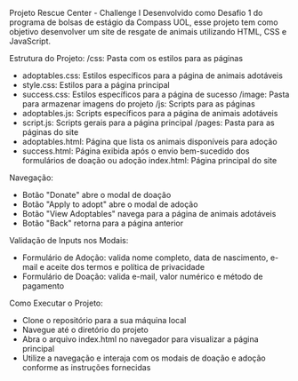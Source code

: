 Projeto Rescue Center - Challenge I
Desenvolvido como Desafio 1 do programa de bolsas de estágio da Compass UOL, esse projeto tem como objetivo desenvolver um site de resgate de animais utilizando HTML, CSS e JavaScript.

Estrutura do Projeto:
/css: Pasta com os estilos para as páginas
 - adoptables.css: Estilos específicos para a página de animais adotáveis
 - style.css: Estilos para a página principal
 - success.css: Estilos específicos para a página de sucesso
/image: Pasta para armazenar imagens do projeto
/js: Scripts para as páginas
 - adoptables.js: Scripts específicos para a página de animais adotáveis
 - script.js: Scripts gerais para a página principal
/pages: Pasta para as páginas do site
 - adoptables.html: Página que lista os animais disponíveis para adoção
 - success.html: Página exibida após o envio bem-sucedido dos formulários de doação ou adoção
index.html: Página principal do site

Navegação:
- Botão "Donate" abre o modal de doação
- Botão "Apply to adopt" abre o modal de adoção
- Botão "View Adoptables" navega para a página de animais adotáveis
- Botão "Back" retorna para a página anterior

Validação de Inputs nos Modais:
- Formulário de Adoção: valida nome completo, data de nascimento, e-mail e aceite dos termos e política de privacidade
- Formulário de Doação: valida e-mail, valor numérico e método de pagamento

Como Executar o Projeto:
- Clone o repositório para a sua máquina local
- Navegue até o diretório do projeto
- Abra o arquivo index.html no navegador para visualizar a página principal
- Utilize a navegação e interaja com os modais de doação e adoção conforme as instruções fornecidas
